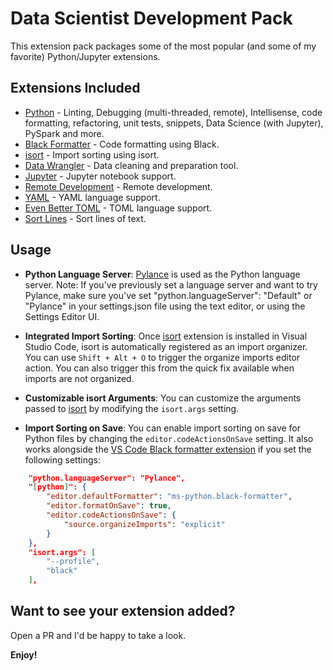 # Data Scientist Development Pack

This extension pack packages some of the most popular (and some of my favorite) Python/Jupyter extensions.

## Extensions Included

* [Python](https://marketplace.visualstudio.com/items?itemName=ms-python.python) - Linting, Debugging (multi-threaded, remote), Intellisense, code formatting, refactoring, unit tests, snippets, Data Science (with Jupyter), PySpark and more.
* [Black Formatter](https://marketplace.visualstudio.com/items?itemName=ms-python.black-formatter) - Code formatting using Black.
* [isort](https://marketplace.visualstudio.com/items?itemName=ms-python.isort) - Import sorting using isort.
* [Data Wrangler](https://marketplace.visualstudio.com/items?itemName=ms-toolsai.datawrangler) - Data cleaning and preparation tool.
* [Jupyter](https://marketplace.visualstudio.com/items?itemName=ms-toolsai.jupyter) - Jupyter notebook support.
* [Remote Development](https://marketplace.visualstudio.com/items?itemName=ms-vscode-remote.vscode-remote-extensionpack) - Remote development.
* [YAML](https://marketplace.visualstudio.com/items?itemName=redhat.vscode-yaml) - YAML language support.
* [Even Better TOML](https://marketplace.visualstudio.com/items?itemName=tamasfe.even-better-toml) - TOML language support.
* [Sort Lines](https://marketplace.visualstudio.com/items?itemName=tyriar.sort-lines) - Sort lines of text.

## Usage

- **Python Language Server**: [Pylance](https://marketplace.visualstudio.com/items?itemName=ms-python.vscode-pylance) is used as the Python language server. Note: If you've previously set a language server and want to try Pylance, make sure you've set "python.languageServer": "Default" or "Pylance" in your settings.json file using the text editor, or using the Settings Editor UI.

- **Integrated Import Sorting**: Once [isort](https://marketplace.visualstudio.com/items?itemName=ms-python.isort) extension is installed in Visual Studio Code, isort is automatically registered as an import organizer. You can use `Shift + Alt + O` to trigger the organize imports editor action. You can also trigger this from the quick fix available when imports are not organized.

- **Customizable isort Arguments**: You can customize the arguments passed to [isort](https://marketplace.visualstudio.com/items?itemName=ms-python.isort) by modifying the `isort.args` setting.

- **Import Sorting on Save**: You can enable import sorting on save for Python files by changing the `editor.codeActionsOnSave` setting. It also works alongside the [VS Code Black formatter extension](https://marketplace.visualstudio.com/items?itemName=ms-python.black-formatter) if you set the following settings:

```json
    "python.languageServer": "Pylance",
    "[python]": {
        "editor.defaultFormatter": "ms-python.black-formatter",
        "editor.formatOnSave": true,
        "editor.codeActionsOnSave": {
            "source.organizeImports": "explicit"
        }
    },
    "isort.args": [
        "--profile",
        "black"
    ],
```

## Want to see your extension added?

Open a PR and I'd be happy to take a look.

**Enjoy!**
